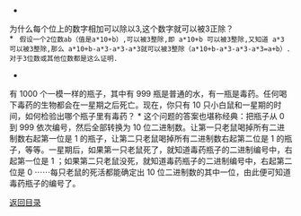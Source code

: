 * 
为什么每个位上的数字相加可以除以3,这个数字就可以被3正除？<br>
    * 
``` 假设一个2位数ab（值是a*10+b）,可以被3整除,即 a*10+b 可以被3整除,又知道 a*3 可以被3整除,那么 a*10+b-a*3-a*3-a*3就可以被3整除（a*10+b-a*3-a*3-a*3=a+b）.对于3位数或其他位数都是这么证明.```

* 
有 1000 个一模一样的瓶子，其中有 999 瓶是普通的水，有一瓶是毒药。任何喝下毒药的生物都会在一星期之后死亡。现在，你只有 10 只小白鼠和一星期的时间，如何检验出哪个瓶子里有毒药？
    * 
这个问题的答案也堪称经典：把瓶子从 0 到 999 依次编号，然后全部转换为 10 位二进制数。让第一只老鼠喝掉所有二进制数右起第一位是 1 的瓶子，让第二只老鼠喝掉所有二进制数右起第二位是 1 的瓶子，等等。一星期后，如果第一只老鼠死了，就知道毒药瓶子的二进制编号中，右起第一位是 1 ；如果第二只老鼠没死，就知道毒药瓶子的二进制编号中，右起第二位是 0 ⋯⋯每只老鼠的死活都能确定出 10 位二进制数的其中一位，由此便可知道毒药瓶子的编号了。

[返回目录](README.md)